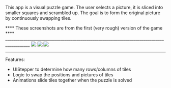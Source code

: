 This app is a visual puzzle game. The user selects a picture, it is sliced into smaller squares and scrambled up. The goal is to form the original picture by continuously swapping tiles.

**** These screenshots are from the first (very rough) version of the game **** __________________________________________________________________________________________
![](https://github.com/pakalewis/ShiftingTiles/blob/master/screenshot1.png)
![](https://github.com/pakalewis/ShiftingTiles/blob/master/screenshot2.png)
![](https://github.com/pakalewis/ShiftingTiles/blob/master/screenshot3.png)
__________________________________________________________________________________________


Features:
- UIStepper to determine how many rows/columns of tiles
- Logic to swap the positions and pictures of tiles
- Animations slide tiles together when the puzzle is solved
